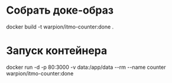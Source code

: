 # Собрать доке-образ
docker build -t warpion/itmo-counter:done .

# Запуск контейнера
docker run -d -p 80:3000 -v data:/app/data --rm --name counter warpion/itmo-counter:done